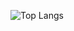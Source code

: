 ![Top Langs](https://github-readme-stats.vercel.app/api/top-langs/?username=Spade-Atek&layout=compact&langs_count=6&hide=c,html,css,hack,cmake)
<!--
**Spade-Atek/Spade-Atek** is a ✨ _special_ ✨ repository because its `README.md` (this file) appears on your GitHub profile.

Here are some ideas to get you started:

- 🔭 I’m currently working on ...
- 🌱 I’m currently learning ...
- 👯 I’m looking to collaborate on ...
- 🤔 I’m looking for help with ...
- 💬 Ask me about ...
- 📫 How to reach me: ...
- 😄 Pronouns: ...
- ⚡ Fun fact: ...
-->
